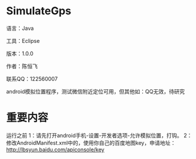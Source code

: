 ﻿# SimulateGps

语言：Java

工具：Eclipse

版本：1.0.0

作者：陈恒飞

联系QQ：122560007

android模拟位置程序，测试微信附近定位可用，但其他如：QQ无效，待研究


# 重要内容
运行之前
1：请先打开android手机-设置-开发者选项-允许模拟位置，打钩。
2：修改AndroidManifest.xml中的，使用你自己的百度地图key，申请地址：http://lbsyun.baidu.com/apiconsole/key